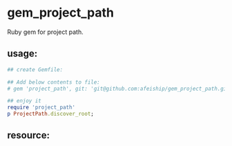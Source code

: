 # gem_project_path
Ruby gem for project path.

## usage:
```ruby
## create Gemfile:

## Add below contents to file:
# gem 'project_path', git: 'git@github.com:afeiship/gem_project_path.git', submodules: true

## enjoy it
require 'project_path'
p ProjectPath.discover_root;

```

## resource:
